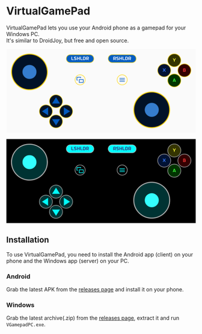 # VirtualGamePad

VirtualGamePad lets you use your Android phone as a gamepad for your Windows PC.  
It's similar to DroidJoy, but free and open source.

![VirtualGamePad](VGP.svg)

![VirtualGamePad Dark](VGP_night.svg)

## Installation

To use VirtualGamePad, you need to install the Android app (client) on your phone and the Windows app (server) on your PC.

### Android

Grab the latest APK from the [releases page](https://github.com/kitswas/VirtualGamePad-Mobile/releases) and install it on your phone.

### Windows

Grab the latest archive(.zip) from the [releases page](https://github.com/kitswas/VirtualGamePad-PC/releases), extract it and run `VGamepadPC.exe`.
